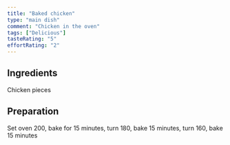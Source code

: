 ```yaml
---
title: "Baked chicken"
type: "main dish"
comment: "Chicken in the oven"
tags: ["Delicious"]
tasteRating: "5"
effortRating: "2"
---
```


## Ingredients

Chicken pieces 
 

## Preparation

Set oven 200, bake for 15 minutes, turn 180, bake 15 minutes, turn 160, bake 15 minutes
